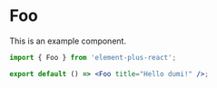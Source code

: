 # Foo

This is an example component.

```jsx
import { Foo } from 'element-plus-react';

export default () => <Foo title="Hello dumi!" />;
```
